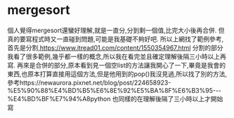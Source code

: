# mergesort
個人覺得mergesort還蠻好理解,就是一直分,分到剩一個值,比完大小後再合併.
但真的要寫程式時又一直碰到問題,可能是我基礎不夠好吧.
所以上網找了範例參考,首先是分割,https://www.itread01.com/content/1550354967.html
分割的部分我看了很多範例,幾乎都一樣的概念,所以我在看完並且確定理解後隔三小時以上再寫.
再來是合併的部分,原本看到見一個空list的方法讓我開心了一下,畢竟是我會的東西,也原本打算直接用這個方法,但是他用到的pop()我沒見過,所以找了別的方法,
參考https://newaurora.pixnet.net/blog/post/224658923-%E5%90%88%E4%BD%B5%E6%8E%92%E5%BA%8F%E6%B3%95---%E4%BD%BF%E7%94%A8python
也同樣的在理解後隔了三小時以上才開始寫
